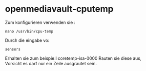 openmediavault-cputemp
======================

Zum konfigurieren verwenden sie :
```
nano /usr/bin/cpu-temp
```
Durch die eingabe vo:
```
sensors
```
Erhalten sie zum beispie:l
coretemp-isa-0000
Rauten sie diese aus, Vorsicht es darf nur ein Zeile ausgrautet sein.

